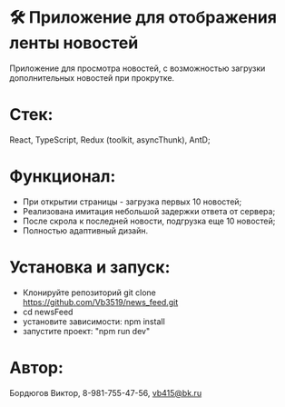# 🛠 Приложение для отображения ленты новостей

Приложение для просмотра новостей, с возможностью загрузки дополнительных новостей при прокрутке.

# Стек:

React, TypeScript, Redux (toolkit, asyncThunk), AntD;

# Функционал:

- При открытии страницы - загрузка первых 10 новостей;
- Реализована имитация небольшой задержки ответа от сервера;
- После скрола к последней новости, подгрузка еще 10 новостей;
- Полностью адаптивный дизайн.

# Установка и запуск:

- Клонируйте репозиторий git clone https://github.com/Vb3519/news_feed.git
- cd newsFeed
- установите зависимости: npm install
- запустите проект: "npm run dev"

# Автор:

Бордюгов Виктор, 8-981-755-47-56, vb415@bk.ru
